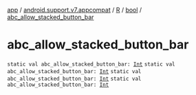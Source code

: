 [app](../../../index.md) / [android.support.v7.appcompat](../../index.md) / [R](../index.md) / [bool](index.md) / [abc_allow_stacked_button_bar](.)

# abc_allow_stacked_button_bar

`static val abc_allow_stacked_button_bar: `[`Int`](https://kotlinlang.org/api/latest/jvm/stdlib/kotlin/-int/index.html)
`static val abc_allow_stacked_button_bar: `[`Int`](https://kotlinlang.org/api/latest/jvm/stdlib/kotlin/-int/index.html)
`static val abc_allow_stacked_button_bar: `[`Int`](https://kotlinlang.org/api/latest/jvm/stdlib/kotlin/-int/index.html)
`static val abc_allow_stacked_button_bar: `[`Int`](https://kotlinlang.org/api/latest/jvm/stdlib/kotlin/-int/index.html)